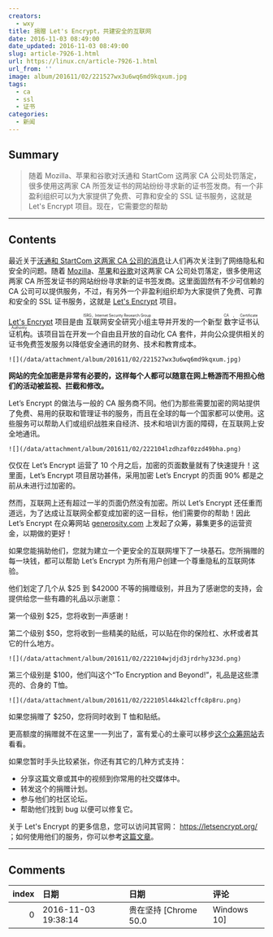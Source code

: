```yaml
---
creators:
  - wxy
title: 捐赠 Let's Encrypt，共建安全的互联网
date: 2016-11-03 08:49:00
date_updated: 2016-11-03 08:49:00
slug: article-7926-1.html
url: https://linux.cn/article-7926-1.html
url_from: ''
image: album/201611/02/221527wx3u6wq6md9kqxum.jpg
tags:
  - ca
  - ssl
  - 证书
categories:
  - 新闻
---
```


## Summary

> 随着 Mozilla、苹果和谷歌对沃通和 StartCom 这两家 CA 公司处罚落定，很多使用这两家 CA 所签发证书的网站纷纷寻求新的证书签发商。有一个非盈利组织可以为大家提供了免费、可靠和安全的 SSL 证书服务，这就是 Let's Encrypt 项目。现在，它需要您的帮助

***

<!-- more -->

## Contents

最近关于[沃通和 StartCom 这两家 CA 公司的消息](https://linux.cn/article-7898-1.html)让人们再次关注到了网络隐私和安全的问题。随着 [Mozilla](https://linux.cn/article-7814-1.html)、[苹果](https://linux.cn/article-7846-1.html)和[谷歌](https://linux.cn/article-7922-1.html)对这两家 CA 公司处罚落定，很多使用这两家 CA 所签发证书的网站纷纷寻求新的证书签发商。这里面固然有不少可信赖的 CA 公司可以提供服务，不过，有另外一个非盈利组织却为大家提供了免费、可靠和安全的 SSL 证书服务，这就是 [Let's Encrypt](https://linux.cn/article-6565-1.html) 项目。

[Let's Encrypt](https://letsencrypt.org/) 项目是由<ruby> 互联网安全研究小组 <rt>  ISRG，Internet Security Research Group </rt></ruby>主导并开发的一个新型<ruby> 数字证书认证机构 <rt>  CA，Certificate Authority </rt></ruby>。该项目旨在开发一个自由且开放的自动化 CA 套件，并向公众提供相关的证书免费签发服务以降低安全通讯的财务、技术和教育成本。

`![](/data/attachment/album/201611/02/221527wx3u6wq6md9kqxum.jpg)`

**网站的完全加密是非常有必要的，这样每个人都可以随意在网上畅游而不用担心他们的活动被监视、拦截和修改。** 

Let’s Encrypt 的做法与一般的 CA 服务商不同。他们为那些需要加密的网站提供了免费、易用的获取和管理证书的服务，而且在全球的每一个国家都可以使用。这些服务可以帮助人们或组织战胜来自经济、技术和培训方面的障碍，在互联网上安全地通讯。 

`![](/data/attachment/album/201611/02/222104lzdhzaf0zzd49bha.png)`

仅仅在 Let’s Encrypt 运营了 10 个月之后，加密的页面数量就有了快速提升！这里面，Let’s Encrypt 项目居功甚伟，采用加密 Let’s Encrypt 的页面 90% 都是之前从未进行过加密的。

然而，互联网上还有超过一半的页面仍然没有加密。所以 Let’s Encrypt 还任重而道远，为了达成让互联网全都变成加密的这一目标，他们需要你的帮助！因此 Let’s Encrypt 在众筹网站 [generosity.com](https://www.generosity.com/community-fundraising/make-a-more-secure-web-with-let-s-encrypt) 上发起了众筹，募集更多的运营资金，以期做的更好！

如果您能捐助他们，您就为建立一个更安全的互联网埋下了一块基石。您所捐赠的每一块钱，都可以帮助 Let’s Encrypt 为所有用户创建一个尊重隐私的互联网体验。

他们划定了几个从 $25 到 $42000 不等的捐赠级别，并且为了感谢您的支持，会提供给您一些有趣的礼品以示谢意：

第一个级别 $25，您将收到一声感谢！

第二个级别 $50，您将收到一些精美的贴纸，可以贴在你的保险杠、水杯或者其它的什么地方。 

`![](/data/attachment/album/201611/02/222104wjdjd3jrdrhy323d.png)`

第三个级别是 $100，他们叫这个“To Encryption and Beyond!”，礼品是这些漂亮的、合身的 T恤。

`![](/data/attachment/album/201611/02/222105l44k42lcffc8p8ru.png)`

如果您捐赠了 $250，您将同时收到 T 恤和贴纸。

更高额度的捐赠就不在这里一一列出了，富有爱心的土豪可以移步[这个众筹网站](https://www.generosity.com/community-fundraising/make-a-more-secure-web-with-let-s-encrypt)去看看。

如果您暂时手头比较紧张，你还有其它的几种方式支持：

* 分享这篇文章或其中的视频到你常用的社交媒体中。
* 转发这个的捐赠计划。
* 参与他们的社区论坛。
* 帮助他们找到 bug 以便可以修复它。

关于 Let's Encrypt 的更多信息，您可以访问其官网： <https://letsencrypt.org/> ；如何使用他们的服务，你可以参考[这篇文章](https://linux.cn/article-6565-1.html)。

***

## Comments

|   index | 日期                | 日期                              | 评论                  |
|--------:|:--------------------|:----------------------------------|:----------------------|
|       0 | 2016-11-03 19:38:14 | 贵在坚持 [Chrome 50.0|Windows 10] | 支持！ let's encrypt. |

